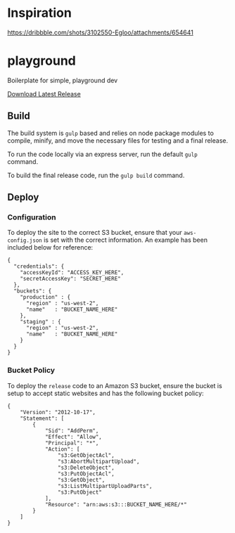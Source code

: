 # Inspiration

https://dribbble.com/shots/3102550-Egloo/attachments/654641





# playground
Boilerplate for simple, playground dev

[Download Latest Release](https://github.com/psullivan6/playground/releases/latest)

## Build

The build system is `gulp` based and relies on node package modules to compile,
minify, and move the necessary files for testing and a final release.

To run the code locally via an express server, run the default `gulp` command.

To build the final release code, run the `gulp build` command.

## Deploy

### Configuration

To deploy the site to the correct S3 bucket, ensure that your `aws-config.json`
is set with the correct information. An example has been included below for
reference:

```
{
  "credentials": {
    "accessKeyId": "ACCESS_KEY_HERE",
    "secretAccessKey": "SECRET_HERE"
  },
  "buckets": {
    "production" : {
      "region" : "us-west-2",
      "name"   : "BUCKET_NAME_HERE"
    },
    "staging" : {
      "region" : "us-west-2",
      "name"   : "BUCKET_NAME_HERE"
    }
  }
}
```

### Bucket Policy

To deploy the `release` code to an Amazon S3 bucket, ensure the bucket is setup
to accept static websites and has the following bucket policy:
```
{
    "Version": "2012-10-17",
    "Statement": [
        {
            "Sid": "AddPerm",
            "Effect": "Allow",
            "Principal": "*",
            "Action": [
                "s3:GetObjectAcl",
                "s3:AbortMultipartUpload",
                "s3:DeleteObject",
                "s3:PutObjectAcl",
                "s3:GetObject",
                "s3:ListMultipartUploadParts",
                "s3:PutObject"
            ],
            "Resource": "arn:aws:s3:::BUCKET_NAME_HERE/*"
        }
    ]
}
```